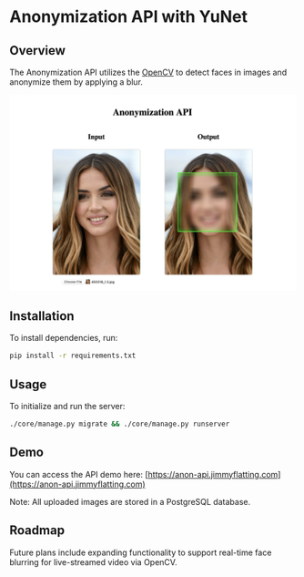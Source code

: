# Anonymization API with YuNet

## Overview

The Anonymization API utilizes the [OpenCV](https://opencv.org) to detect faces in images and anonymize them by applying a blur.

![preview](/media/screenshot.png "Detection example")

## Installation

To install dependencies, run:

```bash
pip install -r requirements.txt
```

## Usage

To initialize and run the server:

```bash
./core/manage.py migrate && ./core/manage.py runserver
```

## Demo

You can access the API demo here: [https://anon-api.jimmyflatting.com](https://anon-api.jimmyflatting.com)

Note: All uploaded images are stored in a PostgreSQL database.

## Roadmap

Future plans include expanding functionality to support real-time face blurring for live-streamed video via OpenCV.